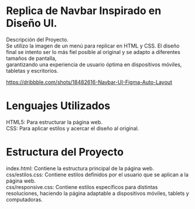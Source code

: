 <h1>Replica de Navbar Inspirado en Diseño UI.</h1>
Descripción del Proyecto.<br>
Se utilizo la imagen de un menú para replicar en HTML y CSS. El diseño final se intento ser lo más fiel posible al original y se adapto a diferentes tamaños de pantalla,<br> garantizando una experiencia de usuario óptima en dispositivos móviles, tabletas y escritorios.<br>

https://dribbble.com/shots/18482616-Navbar-UI-Figma-Auto-Layout<br>

<h1>Lenguajes Utilizados</h1>
HTML5: Para estructurar la página web.<br>
CSS: Para aplicar estilos y acercar el diseño al original.<br>

<h1>Estructura del Proyecto</h1>
index.html: Contiene la estructura principal de la página web.<br>
css/estilos.css: Contiene estilos definidos por el usuario que se aplican a la página web.<br>
css/responsive.css: Contiene estilos específicos para distintas resoluciones, haciendo la página adaptable a dispositivos móviles, tablets y computadoras.<br>
